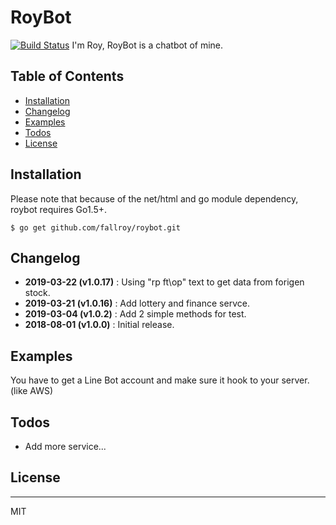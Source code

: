 # RoyBot

[![Build Status](https://travis-ci.org/joemccann/dillinger.svg?branch=master)](https://travis-ci.org/joemccann/dillinger)
I'm Roy, RoyBot is a chatbot of mine.


## Table of Contents

* [Installation](#installation)
* [Changelog](#changelog)
* [Examples](#examples)
* [Todos](#todos)
* [License](#license)

## Installation

Please note that because of the net/html and go module dependency, roybot requires Go1.5+.

    $ go get github.com/fallroy/roybot.git

## Changelog
*    **2019-03-22 (v1.0.17)** : Using "rp ft\op" text to get data from forigen stock.
*    **2019-03-21 (v1.0.16)** : Add lottery and finance servce.
*    **2019-03-04 (v1.0.2)** : Add 2 simple methods for test.
*    **2018-08-01 (v1.0.0)** : Initial release.

## Examples
You have to get a Line Bot account and make sure it hook to your server.(like AWS)

## Todos

 - Add more service...

## License
----
MIT
